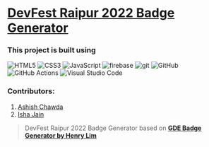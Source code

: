 # [DevFest Raipur 2022 Badge Generator](https://devfestraipur.web.app)

<h3>
This project is built using 
</h3>
<p>
<img alt="HTML5" src="https://img.shields.io/badge/-HTML5-E34F26?style=flat-square&logo=html5&logoColor=white" />
<img alt="CSS3" src="https://img.shields.io/badge/-CSS3-1572B6?style=flat-square&logo=css3&logoColor=white" />
<img alt="JavaScript" src="https://img.shields.io/badge/-JavaScript-2e2e2e?style=flat-square&logo=javascript&logoColor=F7DF1E" />
<img alt="firebase" src="https://img.shields.io/badge/-Firebase-181717?style=flat-square&logo=firebase&logoColor=FFCA28" />
<img alt="git" src="https://img.shields.io/badge/-Git-F05032?style=flat-square&logo=git&logoColor=white" />
<img alt="GitHub" src="https://img.shields.io/badge/-GitHub-181717?style=flat-square&logo=github&logoColor=white" />
<img alt="GitHub Actions" src="https://img.shields.io/badge/-GitHub_Actions-2088FF?style=flat-square&logo=githubactions&logoColor=white" />
<img alt="Visual Studio Code" src="https://img.shields.io/badge/-Visual_Studio_Code-007ACC?style=flat-square&logo=visualstudiocode&logoColor=white" />
</p>
<h3>
Contributors:
</h3>
<ol type="1">
<li><a href="https://github.com/ashish11chawda"target="_blank">Ashish Chawda</a><br></li>
<li><a href="https://github.com/ishajain2002"target="_blank">Isha Jain</a><br></li>
</ol>

> DevFest Raipur 2022 Badge Generator based on [**GDE Badge Generator by Henry Lim**](https://github.com/limhenry/gde-badge-generator)



